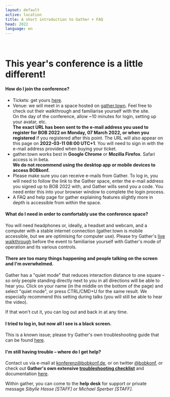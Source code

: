 ```yaml
---
layout: default
active: location
title: A short introduction to Gather + FAQ
head: 2022
language: en
---
```


 
<div class="container">
  <div class="main" ><p>&nbsp;</p>
           <h1>This year's conference is a little different!</h1>

<h4>How do I join the conference?</h4> <ul><li>Tickets: get yours <a
href="https://ti.to/bob/bob2022/" target="_blank">here</a>.</li>
<li>Venue: we will meet in a space hosted on <a
href="https://gather.town" target="_blank">gather.town</a>. Feel free
to check out their walkthrough and familiarise yourself with the
site.<br /> On the day of the conference, allow ~10 minutes for login,
setting up your avatar, etc.<br /> <strong>The exact URL has been sent
to the e-mail address you used to register for BOB 2022 on Monday, 07
March 2022, or when you registered</strong> if you registered after this
point. The URL will also appear on this page on <strong>2022-03-11
08:00 UTC+1</strong>. You will need to sign in with the e-mail address
provided when buying your ticket.</li>
<li>gather.town works best in <strong>Google Chrome</strong> or <strong>Mozilla Firefox</strong>. Safari access is in beta.<br>
<strong>We do not recommend using the desktop app or mobile devices to access BOBkonf.</strong></li>
<li>Please make sure you can receive e-mails from Gather. To log in, you will need
to follow the link to the Gather space, enter the e-mail address you signed up to BOB 2022
with, and Gather wills send you a code. You need enter this into your browser window to complete the login process.</li>
<li>A FAQ and help page for gather explaining features slightly more in depth is accessible from within the space.</li></ul>


<h4>What do I need in order to comfortably use the conference space?</h4>
<p> You will need headphones or, ideally, a headset and webcam, and a computer with
a stable internet connection (gather.town is mobile accessible, but we
are optimising for computer use).  Please try
Gather's <a href="https://gather.town/app/lgAy7dSoTjpXcnqy/Live%20Walkthrough"
target="_blank">live walkthrough</a> before the event to familiarise
yourself with Gather's mode of operation and its various
controls.</p>

<h4>There are too many things happening and people talking on the screen and I'm overwhelmed.</h4>
<p>Gather has a "quiet mode" that reduces interaction distance to one
square – so only people standing directly next to you in all
directions will be able to hear you. Click on your name (in the middle
on the bottom of the page) and select "quiet mode", or press
CTRL/CMD+U for the same result. We especially recommend this setting
during talks (you will still be able to hear the video).<br />

If that won't cut it, you can log out and back in at any time.</p>

<h4>I tried to log in, but now all I see is a black screen.</h4>
<p>This
is a known issue; please try Gather's own troubleshooting guide that
can be found <a
href="https://support.gather.town/help/help-black-screen">here</a>.</p>


<h4>I'm still having trouble – where do I get help?</h4>

<p>Contact us via e-mail at <a href="mailto:konferenz@bobkonf.de">konferenz@bobkonf.de</a>, or on twitter <a href="https://twitter.com/BOBKonf" target="_blank">@bobkonf</a>, or check out <strong>Gather's own extensive <a href="https://support.gather.town/help/troubleshooting-checklist">troubleshooting checklist</a></strong> and documentation <a href="https://support.gather.town/help">here</a>.</p>
<p>Within gather, you can come to the <strong>help desk</strong> for support or private message <em>Sibylle Hasse [STAFF]</em> or <em>Michael Sperber [STAFF]</em>.</p>
</div>
</div>
